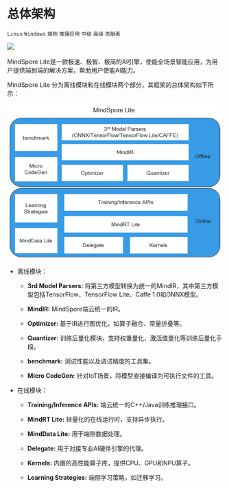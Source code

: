# 总体架构

`Linux` `Windows` `端侧` `推理应用` `中级` `高级` `贡献者`

<a href="https://gitee.com/mindspore/docs/blob/master/docs/lite/docs/source_zh_cn/architecture_lite.md" target="_blank"><img src="https://mindspore-website.obs.cn-north-4.myhuaweicloud.com/website-images/master/resource/_static/logo_source.png"></a>

MindSpore Lite是一款极速、极智、极简的AI引擎，使能全场景智能应用，为用户提供端到端的解决方案，帮助用户使能AI能力。

MindSpore Lite 分为离线模块和在线模块两个部分，其框架的总体架构如下所示：

![architecture](./images/MindSpore-Lite-architecture.png)

- 离线模块：

    - **3rd Model Parsers:** 将第三方模型转换为统一的MindIR，其中第三方模型包括TensorFlow、TensorFlow Lite、Caffe 1.0和ONNX模型。

    - **MindIR:** MindSpore端云统一的IR。

    - **Optimizer:** 基于IR进行图优化，如算子融合、常量折叠等。

    - **Quantizer:** 训练后量化模块，支持权重量化、激活值量化等训练后量化手段。

    - **benchmark:** 测试性能以及调试精度的工具集。

    - **Micro CodeGen:** 针对IoT场景，将模型直接编译为可执行文件的工具。

- 在线模块：

    - **Training/Inference APIs:** 端云统一的C++/Java训练推理接口。

    - **MindRT Lite:** 轻量化的在线运行时，支持异步执行。

    - **MindData Lite:** 用于端侧数据处理。

    - **Delegate:** 用于对接专业AI硬件引擎的代理。

    - **Kernels:** 内置的高性能算子库，提供CPU、GPU和NPU算子。

    - **Learning Strategies:** 端侧学习策略，如迁移学习。
